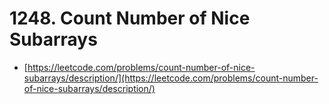 # 1248. Count Number of Nice Subarrays

- [https://leetcode.com/problems/count-number-of-nice-subarrays/description/](https://leetcode.com/problems/count-number-of-nice-subarrays/description/)

